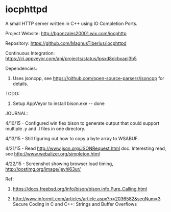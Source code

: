 # iocphttpd
A small HTTP server written in C++ using IO Completion Ports.

Project Website:
http://bgonzales20001.wix.com/iocphttp

Repository:
https://github.com/MagnusTiberius/iocphttpd

Continuous Integration:
https://ci.appveyor.com/api/projects/status/lpsxd8dcbxapj3b5

Dependencies:

1) Uses jsoncpp, see https://github.com/open-source-parsers/jsoncpp for details.

TODO:

1) Setup AppVeyor to install bison.exe  -- done

JOURNAL:

4/10/15 - Configured win flex bison to generate output that could support multiple .y and .l files in one directory.

4/13/15 - Still figuring out how to copy a byte array to WSABUF.

4/21/15 - Read http://www.json.org/JSONRequest.html doc. Interesting read, see http://www.webalizer.org/simpleton.html

4/22/15 - Screenshot showing browser load timing, http://postimg.org/image/jeyhl63ur/

Ref:

1) https://docs.freebsd.org/info/bison/bison.info.Pure_Calling.html

2) http://www.informit.com/articles/article.aspx?p=2036582&seqNum=3
   Secure Coding in C and C++: Strings and Buffer Overflows

